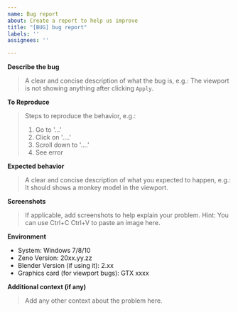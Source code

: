 ```yaml
---
name: Bug report
about: Create a report to help us improve
title: "[BUG] bug report"
labels: ''
assignees: ''

---
```


**Describe the bug**
> A clear and concise description of what the bug is, e.g.:
> The viewport is not showing anything after clicking `Apply`.

**To Reproduce**
> Steps to reproduce the behavior, e.g.:
> 1. Go to '...'
> 2. Click on '....'
> 3. Scroll down to '....'
> 4. See error

**Expected behavior**
> A clear and concise description of what you expected to happen, e.g.:
> It should shows a monkey model in the viewport.

**Screenshots**
> If applicable, add screenshots to help explain your problem.
> Hint: You can use Ctrl+C Ctrl+V to paste an image here.

**Environment**
 - System: Windows 7/8/10
 - Zeno Version: 20xx.yy.zz
 - Blender Version (if using it): 2.xx
 - Graphics card (for viewport bugs): GTX xxxx

**Additional context (if any)**
> Add any other context about the problem here.
